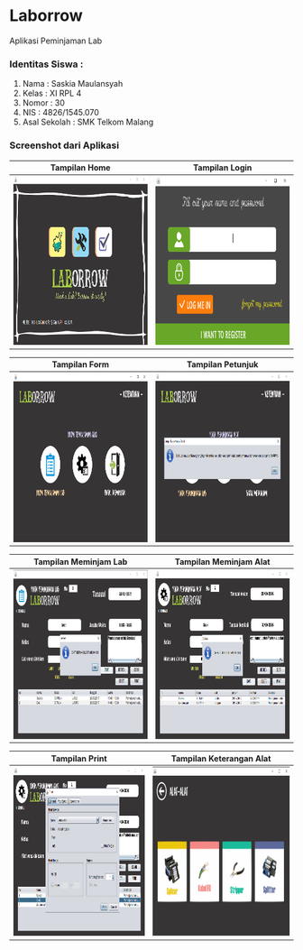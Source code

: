 # Laborrow
Aplikasi Peminjaman Lab

<h3> Identitas Siswa : </h3>
<ol>
<li> Nama : Saskia Maulansyah</li>
<li> Kelas : XI RPL 4</li>
<li>Nomor : 30</li>
<li>NIS : 4826/1545.070</li>
<li>Asal Sekolah : SMK Telkom Malang</li>
</ol>

<h3> Screenshot dari Aplikasi </h3>

Tampilan Home | Tampilan Login
------------ | -------------
<img src="https://github.com/saskiamaulansyah/Laborrow/blob/master/home.png" width="500" height="300"/>|<img src="https://github.com/saskiamaulansyah/Laborrow/blob/master/login.png" width="500" height="300"/>

Tampilan Form | Tampilan Petunjuk
------------ | -------------
<img src="https://github.com/saskiamaulansyah/Laborrow/blob/master/form.png" width="500" height="300" />|<img src="https://github.com/saskiamaulansyah/Laborrow/blob/master/notif.png" width="500" height="300" />

Tampilan Meminjam Lab | Tampilan Meminjam Alat
------------ | -------------
<img src="https://github.com/saskiamaulansyah/Laborrow/blob/master/tambahdatalab.png" width="500" height="300" />|<img src="https://github.com/saskiamaulansyah/Laborrow/blob/master/tambahdataalat.png" width="500" height="300" />

Tampilan Print | Tampilan Keterangan Alat
------------ | -------------
<img src="https://github.com/saskiamaulansyah/Laborrow/blob/master/print.png" width="500" height="300" />|<img src="https://github.com/saskiamaulansyah/Laborrow/blob/master/lihatalat.png" width="500" height="300" />
